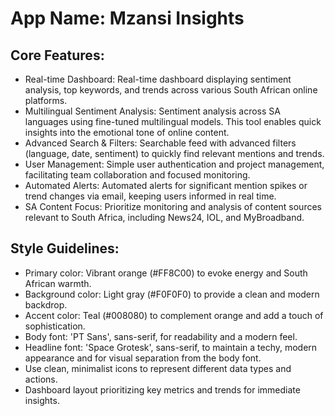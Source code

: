 # **App Name**: Mzansi Insights

## Core Features:

- Real-time Dashboard: Real-time dashboard displaying sentiment analysis, top keywords, and trends across various South African online platforms.
- Multilingual Sentiment Analysis: Sentiment analysis across SA languages using fine-tuned multilingual models. This tool enables quick insights into the emotional tone of online content.
- Advanced Search & Filters: Searchable feed with advanced filters (language, date, sentiment) to quickly find relevant mentions and trends.
- User Management: Simple user authentication and project management, facilitating team collaboration and focused monitoring.
- Automated Alerts: Automated alerts for significant mention spikes or trend changes via email, keeping users informed in real time.
- SA Content Focus: Prioritize monitoring and analysis of content sources relevant to South Africa, including News24, IOL, and MyBroadband.

## Style Guidelines:

- Primary color: Vibrant orange (#FF8C00) to evoke energy and South African warmth.
- Background color: Light gray (#F0F0F0) to provide a clean and modern backdrop.
- Accent color: Teal (#008080) to complement orange and add a touch of sophistication.
- Body font: 'PT Sans', sans-serif, for readability and a modern feel.
- Headline font: 'Space Grotesk', sans-serif, to maintain a techy, modern appearance and for visual separation from the body font.
- Use clean, minimalist icons to represent different data types and actions.
- Dashboard layout prioritizing key metrics and trends for immediate insights.